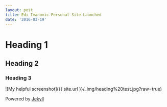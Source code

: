 ```yaml
---
layout: post
title: Edi Ivanovic Personal Site Launched
date: '2016-03-19'
---
```


# Heading 1
## Heading 2
### Heading 3

![My helpful screenshot]({{ site.url }}/_img/heading%20test.jpg?raw=true)

Powered by [Jekyll](https://jekyllrb.com)
